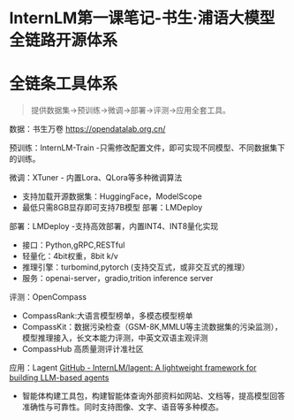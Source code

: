 # InternLM第一课笔记-书生·浦语大模型全链路开源体系

# 全链条工具体系

> 提供数据集->预训练->微调->部署->评测->应用全套工具。

数据：书生万卷 https://opendatalab.org.cn/

预训练：InternLM-Train -只需修改配置文件，即可实现不同模型、不同数据集下的训练。

微调：XTuner - 内置Lora、QLora等多种微调算法

- 支持加载开源数据集：HuggingFace，ModelScope
- 最低只需8GB显存即可支持7B模型 部署：LMDeploy

部署：LMDeploy -支持高效部署，内置INT4、INT8量化实现

- 接口：Python,gRPC,RESTful
- 轻量化：4bit权重，8bit k/v
- 推理引擎：turbomind,pytorch (支持交互式，或非交互式的推理）
- 服务：openai-server，gradio,trition inference server

评测：OpenCompass

- CompassRank:大语言模型榜单，多模态模型榜单
- CompassKit：数据污染检查（GSM-8K,MMLU等主流数据集的污染监测），模型推理接入，长文本能力评测，中英文双语主观评测
- CompassHub 高质量测评计准社区

应用：Lagent [GitHub - InternLM/lagent: A lightweight framework for building LLM-based agents](https://github.com/InternLM/lagent)

- 智能体构建工具包，构建智能体查询外部资料如网站、文档等，提高模型回答准确性与可靠性。同时支持图像、文字、语音等多种模态。